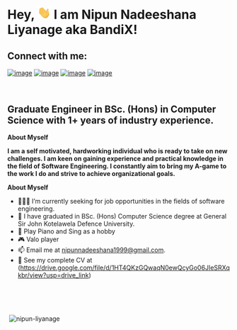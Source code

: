 
<h1> Hey, <img src="https://raw.githubusercontent.com/ABSphreak/ABSphreak/master/gifs/Hi.gif" width="30px"> I am Nipun Nadeeshana Liyanage aka BandiX!</h1>

<h2>Connect with me:</h2>
<div>

[![image](https://img.shields.io/badge/LinkedIn-0077B5?style=for-the-badge&logo=linkedin&logoColor=white)](https://www.linkedin.com/in/nipun-nadeeshana/)
[![image](https://img.shields.io/badge/Instagram-E4405F?style=for-the-badge&logo=instagram&logoColor=white)](https://www.instagram.com/bandi.x_/?hl=en)
[![image](https://img.shields.io/badge/Gmail-D14836?style=for-the-badge&logo=gmail&logoColor=white)](mailto:nipunnadeeshana1999@gmail.com)
[![image](https://img.shields.io/badge/Twitter-1DA1F2?style=for-the-badge&logo=twitter&logoColor=white)](https://twitter.com/nipun_liyanage)
  
</div>




<div>
</br>



  <h2>Graduate Engineer in BSc. (Hons) in Computer Science with 1+ years of industry experience.</h2>
  
  **About Myself**
  
**I am a self motivated, hardworking individual who is
ready to take on new challenges. I am keen on gaining
experience and practical knowledge in the field of
Software Engineering. I
constantly aim to bring my A-game to the work I do
and strive to achieve organizational goals.**





**About Myself**

- 👨🏽‍💻 I’m currently seeking for job opportunities in the fields of software engineering.
- 💼 I have graduated in BSc. (Hons) Computer Science degree at General Sir John Kotelawela Defence University.
- 🎹 Play Piano and Sing as a hobby
- 🎮 Valo player 
- 📫 Email me at [nipunnadeeshana1999@gmail.com](mailto:nipunnadeeshana1999@gmail.com).
- 📝 See my complete CV at (https://drive.google.com/file/d/1HT4QKzGQwaqN0ewQcyGo06JIeSRXqkbr/view?usp=drive_link)


</div>

</br>


</br>


  
<br>
<div>
 <p>&nbsp;<img align="center" src="https://github-readme-stats.vercel.app/api?username=NipunLiyanage&show_icons=true&locale=en&theme=tokyonight" alt="nipun-liyanage" width="410" /></p
</div>



